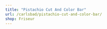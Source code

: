 ```yaml
---
title: "Pistachio Cut And Color Bar"
url: /carlsbad/pistachio-cut-and-color-bar/
shop: Friseur
---
```

